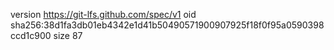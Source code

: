 version https://git-lfs.github.com/spec/v1
oid sha256:38d1fa3db01eb4342e1d41b50490571900907925f18f0f95a0590398ccd1c900
size 87
